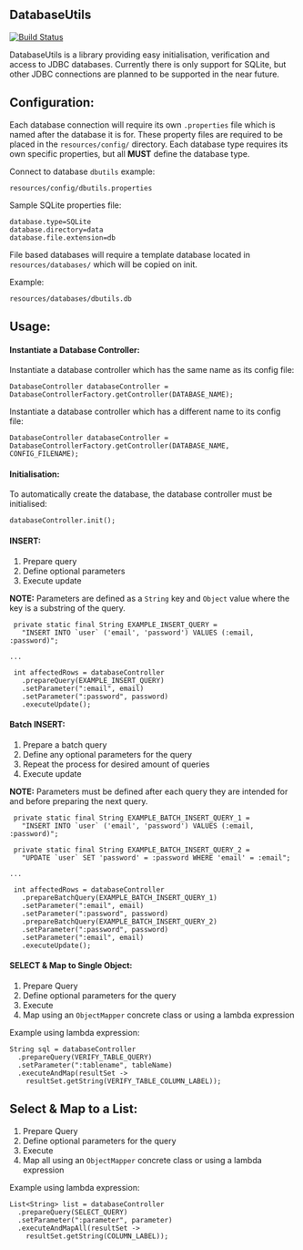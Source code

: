 DatabaseUtils
---

[![Build Status](https://travis-ci.org/DanielMajoinen/DatabaseUtils.svg)](https://travis-ci.org/DanielMajoinen/DatabaseUtils)

DatabaseUtils is a library providing easy initialisation, verification and access to JDBC databases. 
Currently there is only support for SQLite, but other JDBC connections are planned to be supported in the near future.

Configuration:
---
Each database connection will require its own `.properties` file which is named  after the database it is for. These property 
files are required to be placed in the `resources/config/` directory. Each database type requires 
its own specific properties, but all <strong>MUST</strong> define the database 
type.

Connect to database `dbutils` example: 

    resources/config/dbutils.properties

Sample SQLite properties file:

    database.type=SQLite
    database.directory=data
    database.file.extension=db

File based databases will require a template database located in 
`resources/databases/` which will be copied on init.

Example:

    resources/databases/dbutils.db

Usage:
---
#### Instantiate a Database Controller:

Instantiate a database controller which has the same name as its config file:

    DatabaseController databaseController = DatabaseControllerFactory.getController(DATABASE_NAME);

Instantiate a database controller which has a different name to its config file:

    DatabaseController databaseController = DatabaseControllerFactory.getController(DATABASE_NAME, CONFIG_FILENAME);

#### Initialisation:

To automatically create the database, the database controller must be initialised:

    databaseController.init();


#### INSERT:

  1. Prepare query
  2. Define optional parameters
  3. Execute update

<strong>NOTE:</strong> Parameters are defined as a `String` key and `Object` value where the key is a substring of the query.

     private static final String EXAMPLE_INSERT_QUERY = 
       "INSERT INTO `user` ('email', 'password') VALUES (:email, :password)";
    
    ...
    
     int affectedRows = databaseController
       .prepareQuery(EXAMPLE_INSERT_QUERY)
       .setParameter(":email", email)
       .setParameter(":password", password)
       .executeUpdate();

#### Batch INSERT:

  1. Prepare a batch query
  2. Define any optional parameters for the query
  3. Repeat the process for desired amount of queries
  3. Execute update
  
<strong>NOTE:</strong> Parameters must be defined after each query they are intended for and before preparing the next query.


     private static final String EXAMPLE_BATCH_INSERT_QUERY_1 = 
       "INSERT INTO `user` ('email', 'password') VALUES (:email, :password)";
       
     private static final String EXAMPLE_BATCH_INSERT_QUERY_2 = 
       "UPDATE `user` SET 'password' = :password WHERE 'email' = :email";
    
    ...
    
     int affectedRows = databaseController
       .prepareBatchQuery(EXAMPLE_BATCH_INSERT_QUERY_1)
       .setParameter(":email", email)
       .setParameter(":password", password)
       .prepareBatchQuery(EXAMPLE_BATCH_INSERT_QUERY_2)
       .setParameter(":password", password)
       .setParameter(":email", email)
       .executeUpdate();

#### SELECT & Map to Single Object:

 1. Prepare Query
 2. Define optional parameters for the query
 3. Execute
 4. Map using an `ObjectMapper` concrete class or using a lambda expression
 
Example using lambda expression:

    String sql = databaseController
      .prepareQuery(VERIFY_TABLE_QUERY)
      .setParameter(":tablename", tableName)
      .executeAndMap(resultSet ->
        resultSet.getString(VERIFY_TABLE_COLUMN_LABEL));

## Select & Map to a List:

 1. Prepare Query
 2. Define optional parameters for the query
 3. Execute
 4. Map all using an `ObjectMapper` concrete class or using a lambda expression
 
Example using lambda expression:

    List<String> list = databaseController
      .prepareQuery(SELECT_QUERY)
      .setParameter(":parameter", parameter)
      .executeAndMapAll(resultSet ->
        resultSet.getString(COLUMN_LABEL));
        
